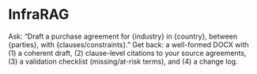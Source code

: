 # InfraRAG
Ask: “Draft a purchase agreement for {industry} in {country}, between {parties}, with {clauses/constraints}.” Get back: a well-formed DOCX with (1) a coherent draft, (2) clause-level citations to your source agreements, (3) a validation checklist (missing/at-risk terms), and (4) a change log.
